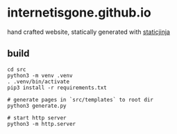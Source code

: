 # internetisgone.github.io

hand crafted website, statically generated with [staticjinja](https://github.com/staticjinja/staticjinja)<br>

## build
```
cd src
python3 -m venv .venv
. .venv/bin/activate
pip3 install -r requirements.txt

# generate pages in `src/templates` to root dir
python3 generate.py

# start http server 
python3 -m http.server

```
